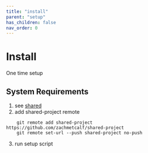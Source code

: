 ```yaml
---
title: "install"
parent: "setup"
has_children: false
nav_order: 0
---
```


# Install

One time setup

## System Requirements

1. see [shared](https://github.com/zachmetcalf/shared)
2. add shared-project remote
```
    git remote add shared-project https://github.com/zachmetcalf/shared-project
    git remote set-url --push shared-project no-push
```
3. run setup script
```
